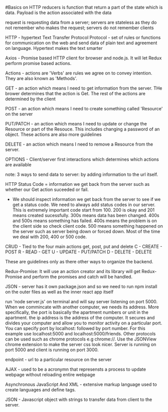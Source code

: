 #Basics on HTTP
reducers is function that return a part of the state which is data. 
Payload is the action associated with the data

request is requesting data from a server; 
servers are stateless as they do not remember who makes the request;
servers do not remember clients 

HTTP - hypertext  Text Transfer Protocol
Protocol - set of rules or functions for communication on the web and 
send data of plain text and agreement on language. Hypertext makes the 
text smarter 

Axios - Promise based HTTP client for browser and node.js. It will let Redux perform 
promise based actions. 

Actions - actions are 'Verbs' are rules we agree on to convey intention. They 
are also known as 'Methods'.

GET - an action which means I need to get information from the server. THe brower 
determines that the action is Get. The rest of the actions are determined by 
the client 

POST - an action which means I need to create something called 'Resource' on the server

PUT/PATCH - an action which means I need to update or change the Resource or part 
of the Resouce. This includes changing a password of an object. These actions are also more guidelines 

DELETE - an action which means I need to remove a Resource from the server.

OPTIONS - Client/server first interactions which determines which actions are 
available

note: 3 ways to send data to server: by adding information to the url itself. 

HTTP Status Code = information we get back from the server such as whether our Get 
action suceeded or fail. 
- We should inspect information we get back from the server to see if we get a status 
code. We need to always add status codes in our server. This is extremely important
code start from 100. 200 is okay and 201 means created sucessfully. 300s means data 
has been changed. 400s and 500s means something has failed. 400s means the problem 
is on the client side so check client code. 500 means something happened on the server such 
as server being down or forced down. Most of the time we deal with 200, 400 or 500 code.
 

CRUD - Tied to the four main actions get, post, put and delete
C - CREATE - POST
R - READ - GET
U - UPDATE - PUT/PATCH
D - DELETE - DELETE

These are guidelines only as there other ways to organize the backend. 

Redux-Promise: It will use an action creator and its library will get Redux-Promise and perform 
the promises and catch will be handled. 

JSON - server has it own package.json and so we need to run npm install on the outer files as well as 
the inner react app itself 

run 'node server.js' on terminal and will say server listening on port 5000. When we commincate with 
another computer, we needs its address. More specifically, the port is basically the apartment numbers or unit in the apartment. the ip address is the address of the computer. It secures and divides your computer and allow you to monitor activity on a particular port. You can specify port 
by localhost: followed by port number. For this example use localhost:5000 and localhost:5000/friends.
Other protocols can be used such as chrome protocols e.g chrome://. Use the JSONView chrome extension 
to make the server css look nicer. Server is running on port 5000 and client is running on port 3000. 

endpoint - url to a particular resource on the server 

AJAX - used to be a acronymn that represensts a process to update webpage without reloading entire webpage

Asynchronous 
JavaScript
And 
XML - extensive markup language used to create languages and define tags. 

JSON - Javascript object with strings to transfer data from client to the server. 